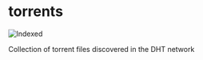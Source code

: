 torrents 
========
![Indexed](https://img.shields.io/badge/indexed-73471-blue)

Collection of torrent files discovered in the DHT network
